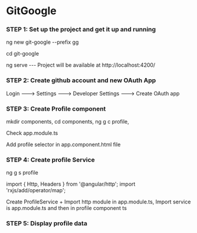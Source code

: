 # GitGoogle

### STEP 1: Set up the project and get it up and running

ng new git-google --prefix gg

cd git-google

ng serve --- Project will be available at http://localhost:4200/

### STEP 2: Create github account and new OAuth App

Login ---> Settings ---> Developer Settings ---> Create OAuth app

### STEP 3: Create Profile component

mkdir components,   cd components,   ng g c profile,   

Check app.module.ts

Add profile selector <gg-profile></gg-profile> in app.component.html file

### STEP 4: Create profile Service

ng g s profile

import { Http, Headers } from '@angular/http'; 
import 'rxjs/add/operator/map';

Create ProfileService + Import http module in app.module.ts, Import service is app.module.ts and then in profile component ts

### STEP 5: Display profile data

